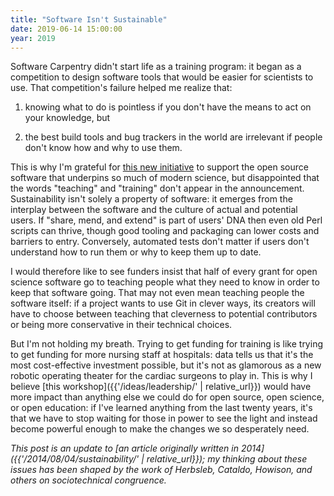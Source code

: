 ```yaml
---
title: "Software Isn't Sustainable"
date: 2019-06-14 15:00:00
year: 2019
---
```


Software Carpentry didn't start life as a training program:
it began as a competition to design software tools
that would be easier for scientists to use.
That competition's failure helped me realize that:

1.  knowing what to do is pointless if you don't have the means to act on your knowledge,
    but

2.  the best build tools and bug trackers in the world are irrelevant
    if people don't know how and why to use them.

This is why I'm grateful for
[this new initiative](https://medium.com/@cziscience/essential-open-source-software-for-science-72faec2c38c1)
to support the open source software that underpins so much of modern science,
but disappointed that the words "teaching" and "training" don't appear in the announcement.
Sustainability isn't solely a property of software:
it emerges from the interplay between the software and the culture of actual and potential users.
If "share, mend, and extend" is part of users' DNA then even old Perl scripts can thrive,
though good tooling and packaging can lower costs and barriers to entry.
Conversely,
automated tests don't matter
if users don't understand how to run them or why to keep them up to date.

I would therefore like to see funders insist that
half of every grant for open science software go to teaching people
what they need to know in order to keep that software going.
That may not even mean teaching people the software itself:
if a project wants to use Git in clever ways,
its creators will have to choose between teaching that cleverness to potential contributors
or being more conservative in their technical choices.

But I'm not holding my breath.
Trying to get funding for training is like trying to get funding for more nursing staff at hospitals:
data tells us that it's the most cost-effective investment possible,
but it's not as glamorous as a new robotic operating theater for the cardiac surgeons to play in.
This is why I believe [this workshop]({{'/ideas/leadership/' | relative_url}})
would have more impact than anything else we could do for open source, open science, or open education:
if I've learned anything from the last twenty years,
it's that we have to stop waiting for those in power to see the light
and instead become powerful enough to make the changes we so desperately need.

*This post is an update to [an article originally written in 2014]({{'/2014/08/04/sustainability/' | relative_url}});
my thinking about these issues has been shaped by the work of Herbsleb, Cataldo, Howison, and others on sociotechnical congruence.*
